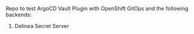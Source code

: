 Repo to test ArgoCD Vault Plugin with OpenShift GitOps and the following backends:
1. Delinea Secret Server